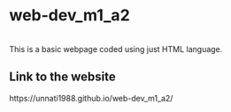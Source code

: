 # web-dev_m1_a2
<br>
This is a basic webpage coded using just HTML language.
<br>

<h2>Link to the website</h2>
https://unnati1988.github.io/web-dev_m1_a2/
